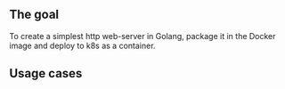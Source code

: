 ## The goal

To create a simplest http web-server in Golang, package it in the Docker image and deploy to k8s as a container.

## Usage cases
